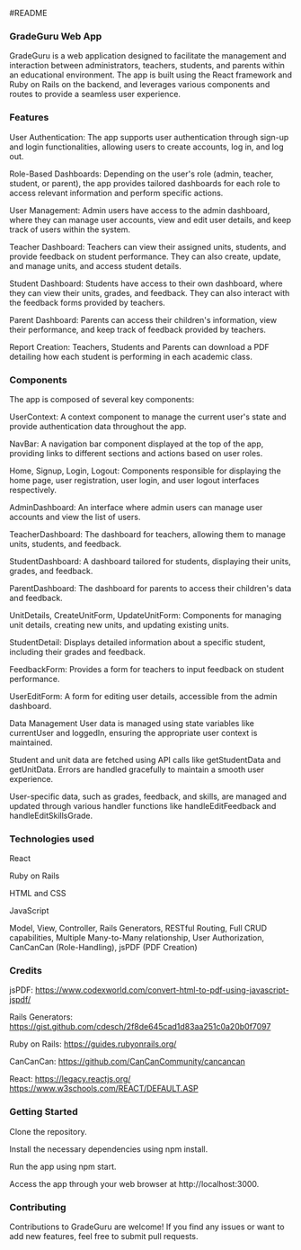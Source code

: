 #README

### GradeGuru Web App
GradeGuru is a web application designed to facilitate the management and interaction between administrators, teachers, students, and parents within an educational environment. The app is built using the React framework and Ruby on Rails on the backend, and leverages various components and routes to provide a seamless user experience.

### Features
User Authentication: The app supports user authentication through sign-up and login functionalities, allowing users to create accounts, log in, and log out.

Role-Based Dashboards: Depending on the user's role (admin, teacher, student, or parent), the app provides tailored dashboards for each role to access relevant information and perform specific actions.

User Management: Admin users have access to the admin dashboard, where they can manage user accounts, view and edit user details, and keep track of users within the system.

Teacher Dashboard: Teachers can view their assigned units, students, and provide feedback on student performance. They can also create, update, and manage units, and access student details.

Student Dashboard: Students have access to their own dashboard, where they can view their units, grades, and feedback. They can also interact with the feedback forms provided by teachers.

Parent Dashboard: Parents can access their children's information, view their performance, and keep track of feedback provided by teachers.

Report Creation: Teachers, Students and Parents can download a PDF detailing how each student is performing in each academic class.

### Components
The app is composed of several key components:

UserContext: A context component to manage the current user's state and provide authentication data throughout the app.

NavBar: A navigation bar component displayed at the top of the app, providing links to different sections and actions based on user roles.

Home, Signup, Login, Logout: Components responsible for displaying the home page, user registration, user login, and user logout interfaces respectively.

AdminDashboard: An interface where admin users can manage user accounts and view the list of users.

TeacherDashboard: The dashboard for teachers, allowing them to manage units, students, and feedback.

StudentDashboard: A dashboard tailored for students, displaying their units, grades, and feedback.

ParentDashboard: The dashboard for parents to access their children's data and feedback.

UnitDetails, CreateUnitForm, UpdateUnitForm: Components for managing unit details, creating new units, and updating existing units.

StudentDetail: Displays detailed information about a specific student, including their grades and feedback.

FeedbackForm: Provides a form for teachers to input feedback on student performance.

UserEditForm: A form for editing user details, accessible from the admin dashboard.

Data Management
User data is managed using state variables like currentUser and loggedIn, ensuring the appropriate user context is maintained.

Student and unit data are fetched using API calls like getStudentData and getUnitData. Errors are handled gracefully to maintain a smooth user experience.

User-specific data, such as grades, feedback, and skills, are managed and updated through various handler functions like handleEditFeedback and handleEditSkillsGrade.

### Technologies used
React

Ruby on Rails

HTML and CSS

JavaScript

Model, View, Controller, Rails Generators, RESTful Routing, Full CRUD capabilities, Multiple Many-to-Many relationship, User Authorization, CanCanCan (Role-Handling), jsPDF (PDF Creation)

### Credits
jsPDF:
https://www.codexworld.com/convert-html-to-pdf-using-javascript-jspdf/

Rails Generators:
https://gist.github.com/cdesch/2f8de645cad1d83aa251c0a20b0f7097

Ruby on Rails:
https://guides.rubyonrails.org/

CanCanCan:
https://github.com/CanCanCommunity/cancancan

React:
https://legacy.reactjs.org/
https://www.w3schools.com/REACT/DEFAULT.ASP

### Getting Started
Clone the repository.

Install the necessary dependencies using npm install.

Run the app using npm start.

Access the app through your web browser at http://localhost:3000.

### Contributing
Contributions to GradeGuru are welcome! If you find any issues or want to add new features, feel free to submit pull requests.